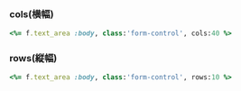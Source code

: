 
### cols(横幅)

```ruby
<%= f.text_area :body, class:'form-control', cols:40 %>
```

### rows(縦幅)
```ruby
<%= f.text_area :body, class:'form-control', rows:10 %>
```

